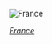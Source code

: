
![France](https://www.gstatic.com/prettyearth/assets/full/1449.jpg)

*[France](https://www.google.com/maps/@48.86209,2.325261,16z/data=!3m1!1e3)*
